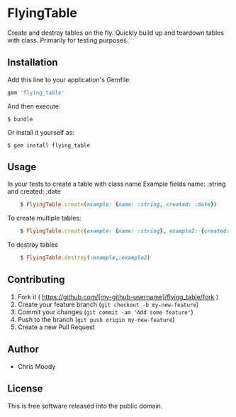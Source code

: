 # FlyingTable

Create and destroy tables on the fly.
Quickly build up and teardown tables with class.
Primarily for testing purposes.

## Installation

Add this line to your application's Gemfile:

```ruby
gem 'flying_table'
```

And then execute:

    $ bundle

Or install it yourself as:

    $ gem install flying_table

## Usage

In your tests to create a table with class name Example fields name: :string and created: :date

```ruby
    $ FlyingTable.create(example: {name: :string, created: :date})
```

To create multiple tables:

```ruby
    $ FlyingTable.create(example: {name: :string}, example2: {created: :date})
```

To destroy tables

```ruby
    $ FlyingTable.destroy(:example,:example2)
```


## Contributing

1. Fork it ( https://github.com/[my-github-username]/flying_table/fork )
2. Create your feature branch (`git checkout -b my-new-feature`)
3. Commit your changes (`git commit -am 'Add some feature'`)
4. Push to the branch (`git push origin my-new-feature`)
5. Create a new Pull Request

Author
-------

* Chris Moody

License
-------

This is free software released into the public domain.
